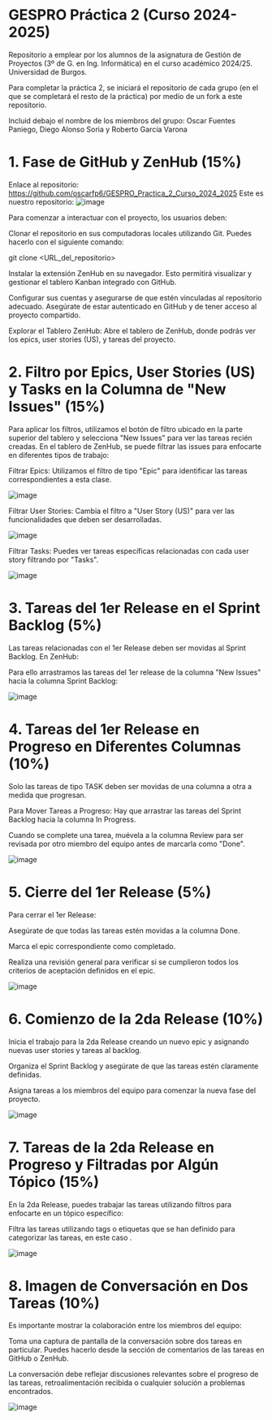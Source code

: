 # GESPRO Práctica 2 (Curso 2024-2025)
Repositorio a emplear por los alumnos de la asignatura de Gestión de Proyectos (3º de G. en Ing. Informática) en el curso académico 2024/25. Universidad de Burgos.

Para completar la práctica 2, se iniciará el repositorio de cada grupo (en el que se completará el resto de la práctica) por medio de un fork a este repositorio.

Incluid debajo el nombre de los miembros del grupo: Oscar Fuentes Paniego, Diego Alonso Soria y Roberto García Varona

# 1. Fase de GitHub y ZenHub (15%)
Enlace al repositorio:
https://github.com/oscarfp6/GESPRO_Practica_2_Curso_2024_2025
Este es nuestro repositorio:
![image](https://github.com/user-attachments/assets/a0c8da1b-10d7-45be-a75f-88604889e9d6)


Para comenzar a interactuar con el proyecto, los usuarios deben:

Clonar el repositorio en sus computadoras locales utilizando Git. Puedes hacerlo con el siguiente comando:

git clone <URL_del_repositorio>

Instalar la extensión ZenHub en su navegador. Esto permitirá visualizar y gestionar el tablero Kanban integrado con GitHub.

Configurar sus cuentas y asegurarse de que estén vinculadas al repositorio adecuado. Asegúrate de estar autenticado en GitHub y de tener acceso al proyecto compartido.

Explorar el Tablero ZenHub: Abre el tablero de ZenHub, donde podrás ver los epics, user stories (US), y tareas del proyecto.

# 2. Filtro por Epics, User Stories (US) y Tasks en la Columna de "New Issues" (15%)
Para aplicar los filtros, utilizamos el botón de filtro ubicado en la parte superior del tablero y selecciona "New Issues" para ver las tareas recién creadas.
En el tablero de ZenHub, se puede filtrar las issues para enfocarte en diferentes tipos de trabajo:

Filtrar Epics: Utilizamos el filtro de tipo "Epic" para identificar las tareas correspondientes a esta clase.

![image](https://github.com/user-attachments/assets/ea6f9883-aebb-4768-a804-301d83a977f3)

Filtrar User Stories: Cambia el filtro a "User Story (US)" para ver las funcionalidades que deben ser desarrolladas.

![image](https://github.com/user-attachments/assets/5d678d8c-8f89-4956-b8a8-3585efd2606d)

Filtrar Tasks: Puedes ver tareas específicas relacionadas con cada user story filtrando por "Tasks".

![image](https://github.com/user-attachments/assets/4bf21c27-0374-46a4-b250-44b981cf5ac0)


# 3. Tareas del 1er Release en el Sprint Backlog (5%)

Las tareas relacionadas con el 1er Release deben ser movidas al Sprint Backlog. En ZenHub:

Para ello arrastramos las tareas del 1er release de la columna "New Issues" hacia la columna Sprint Backlog:


![image](https://github.com/user-attachments/assets/af6242c3-af59-4215-9996-6287e5a9459f)


# 4. Tareas del 1er Release en Progreso en Diferentes Columnas (10%)

Solo las tareas de tipo TASK deben ser movidas de una columna a otra a medida que progresan.

Para Mover Tareas a Progreso: Hay que arrastrar las tareas del Sprint Backlog hacia la columna In Progress.

Cuando se complete una tarea, muévela a la columna Review para ser revisada por otro miembro del equipo antes de marcarla como "Done".

![image](https://github.com/user-attachments/assets/a883d8f7-a1cf-4abc-94b1-d5edbc361345)


# 5. Cierre del 1er Release (5%)

Para cerrar el 1er Release:

Asegúrate de que todas las tareas estén movidas a la columna Done.

Marca el epic correspondiente como completado.

Realiza una revisión general para verificar si se cumplieron todos los criterios de aceptación definidos en el epic.

![image](https://github.com/user-attachments/assets/ca810a47-0fdb-40e9-ba56-cdb710d9dd6b)


# 6. Comienzo de la 2da Release (10%)

Inicia el trabajo para la 2da Release creando un nuevo epic y asignando nuevas user stories y tareas al backlog.

Organiza el Sprint Backlog y asegúrate de que las tareas estén claramente definidas.

Asigna tareas a los miembros del equipo para comenzar la nueva fase del proyecto.

![image](https://github.com/user-attachments/assets/35731d33-282e-4837-828f-4a3ac04b605f)


# 7. Tareas de la 2da Release en Progreso y Filtradas por Algún Tópico (15%)

En la 2da Release, puedes trabajar las tareas utilizando filtros para enfocarte en un tópico específico:

Filtra las tareas utilizando tags o etiquetas que se han definido para categorizar las tareas, en este caso .


![image](https://github.com/user-attachments/assets/92e9092d-ae21-4e06-8bf1-dbd7cb4a1271)


# 8. Imagen de Conversación en Dos Tareas (10%)

Es importante mostrar la colaboración entre los miembros del equipo:

Toma una captura de pantalla de la conversación sobre dos tareas en particular. Puedes hacerlo desde la sección de comentarios de las tareas en GitHub o ZenHub.

La conversación debe reflejar discusiones relevantes sobre el progreso de las tareas, retroalimentación recibida o cualquier solución a problemas encontrados.

![image](https://github.com/user-attachments/assets/25e68c9e-5ed1-4b5d-aae5-52815648422c)

